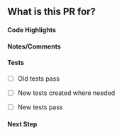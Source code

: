 ## What is this PR for?



#### Code Highlights



#### Notes/Comments



#### Tests
- [ ] Old tests pass
- [ ] New tests created where needed
- [ ] New tests pass



#### Next Step
